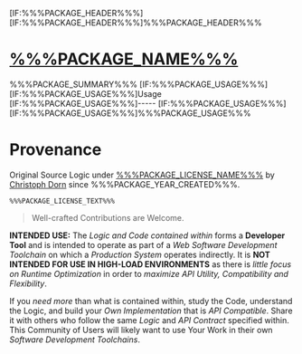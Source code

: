 [IF:%%%PACKAGE_HEADER%%%]
[IF:%%%PACKAGE_HEADER%%%]%%%PACKAGE_HEADER%%%

[%%%PACKAGE_NAME%%%](https://%%%PACKAGE_WEBSITE_URI%%%)
===

%%%PACKAGE_SUMMARY%%%
[IF:%%%PACKAGE_USAGE%%%]
[IF:%%%PACKAGE_USAGE%%%]Usage
[IF:%%%PACKAGE_USAGE%%%]-----
[IF:%%%PACKAGE_USAGE%%%]
[IF:%%%PACKAGE_USAGE%%%]%%%PACKAGE_USAGE%%%

Provenance
==========

Original Source Logic under [%%%PACKAGE_LICENSE_NAME%%%](%%%PACKAGE_LICENSE_URL%%%) by [Christoph Dorn](http://christophdorn.com) since %%%PACKAGE_YEAR_CREATED%%%.

```
%%%PACKAGE_LICENSE_TEXT%%%
```

> Well-crafted Contributions are Welcome.

**INTENDED USE:** The *Logic and Code contained within* forms a **Developer Tool** and is intended to operate as part of a *Web Software Development Toolchain* on which a *Production System* operates indirectly. It is **NOT INTENDED FOR USE IN HIGH-LOAD ENVIRONMENTS** as there is *little focus on Runtime Optimization* in order to *maximize API Utility, Compatibility and Flexibility*.

If you *need more* than what is contained within, study the Code, understand the Logic, and build your *Own Implementation* that is *API Compatible*. Share it with others who follow the same *Logic* and *API Contract* specified within. This Community of Users will likely want to use Your Work in their own *Software Development Toolchains*.
